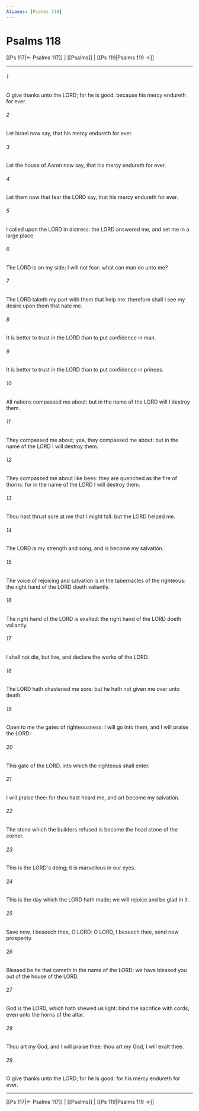 ```yaml
---
Aliases: [Psalms 118]
---
```

# Psalms 118

[[Ps 117|← Psalms 117]] | [[Psalms]] | [[Ps 119|Psalms 119 →]]
***



###### 1 
O give thanks unto the LORD; for he is good: because his mercy endureth for ever. 

###### 2 
Let Israel now say, that his mercy endureth for ever. 

###### 3 
Let the house of Aaron now say, that his mercy endureth for ever. 

###### 4 
Let them now that fear the LORD say, that his mercy endureth for ever. 

###### 5 
I called upon the LORD in distress: the LORD answered me, and set me in a large place. 

###### 6 
The LORD is on my side; I will not fear: what can man do unto me? 

###### 7 
The LORD taketh my part with them that help me: therefore shall I see my desire upon them that hate me. 

###### 8 
It is better to trust in the LORD than to put confidence in man. 

###### 9 
It is better to trust in the LORD than to put confidence in princes. 

###### 10 
All nations compassed me about: but in the name of the LORD will I destroy them. 

###### 11 
They compassed me about; yea, they compassed me about: but in the name of the LORD I will destroy them. 

###### 12 
They compassed me about like bees: they are quenched as the fire of thorns: for in the name of the LORD I will destroy them. 

###### 13 
Thou hast thrust sore at me that I might fall: but the LORD helped me. 

###### 14 
The LORD is my strength and song, and is become my salvation. 

###### 15 
The voice of rejoicing and salvation is in the tabernacles of the righteous: the right hand of the LORD doeth valiantly. 

###### 16 
The right hand of the LORD is exalted: the right hand of the LORD doeth valiantly. 

###### 17 
I shall not die, but live, and declare the works of the LORD. 

###### 18 
The LORD hath chastened me sore: but he hath not given me over unto death. 

###### 19 
Open to me the gates of righteousness: I will go into them, and I will praise the LORD: 

###### 20 
This gate of the LORD, into which the righteous shall enter. 

###### 21 
I will praise thee: for thou hast heard me, and art become my salvation. 

###### 22 
The stone which the builders refused is become the head stone of the corner. 

###### 23 
This is the LORD's doing; it is marvellous in our eyes. 

###### 24 
This is the day which the LORD hath made; we will rejoice and be glad in it. 

###### 25 
Save now, I beseech thee, O LORD: O LORD, I beseech thee, send now prosperity. 

###### 26 
Blessed be he that cometh in the name of the LORD: we have blessed you out of the house of the LORD. 

###### 27 
God is the LORD, which hath shewed us light: bind the sacrifice with cords, even unto the horns of the altar. 

###### 28 
Thou art my God, and I will praise thee: thou art my God, I will exalt thee. 

###### 29 
O give thanks unto the LORD; for he is good: for his mercy endureth for ever.

***
[[Ps 117|← Psalms 117]] | [[Psalms]] | [[Ps 119|Psalms 119 →]]
